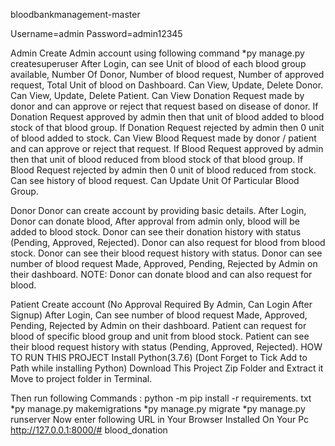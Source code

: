 ﻿bloodbankmanagement-master

Username=admin
Password=admin12345

Admin
Create Admin account using following command
*py manage.py createsuperuser
After Login, can see Unit of blood of each blood group available, Number Of Donor, Number of blood request, Number of approved request, Total Unit of blood on Dashboard.
Can View, Update, Delete Donor.
Can View, Update, Delete Patient.
Can View Donation Request made by donor and can approve or reject that request based on disease of donor.
If Donation Request approved by admin then that unit of blood added to blood stock of that blood group.
If Donation Request rejected by admin then 0 unit of blood added to stock.
Can View Blood Request made by donor / patient and can approve or reject that request.
If Blood Request approved by admin then that unit of blood reduced from blood stock of that blood group.
If Blood Request rejected by admin then 0 unit of blood reduced from stock.
Can see history of blood request.
Can Update Unit Of Particular Blood Group.




Donor
Donor can create account by providing basic details.
After Login, Donor can donate blood, After approval from admin only, blood will be added to blood stock.
Donor can see their donation history with status (Pending, Approved, Rejected).
Donor can also request for blood from blood stock.
Donor can see their blood request history with status.
Donor can see number of blood request Made, Approved, Pending, Rejected by Admin on their dashboard.
NOTE: Donor can donate blood and can also request for blood.




Patient
Create account (No Approval Required By Admin, Can Login After Signup)
After Login, Can see number of blood request Made, Approved, Pending, Rejected by Admin on their dashboard.
Patient can request for blood of specific blood group and unit from blood stock.
Patient can see their blood request history with status (Pending, Approved, Rejected).
HOW TO RUN THIS PROJECT
Install Python(3.7.6) (Dont Forget to Tick Add to Path while installing Python)
Download This Project Zip Folder and Extract it
Move to project folder in Terminal.


Then run following Commands :
python -m pip install -r requirements. txt
*py manage.py makemigrations
*py manage.py migrate
*py manage.py runserver
Now enter following URL in Your Browser Installed On Your Pc
http://127.0.0.1:8000/# blood_donation

